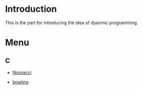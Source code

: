 # Introduction

This is the part for introducing the idea of dyanmic programming.

# Menu

## C

- [fibonacci](./C/fibonacci)

- [bowling](./C/bowling)
